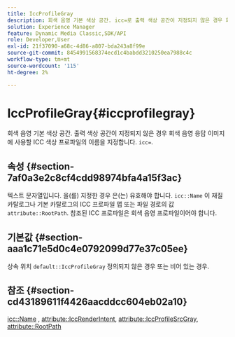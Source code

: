 ```yaml
---
title: IccProfileGray
description: 회색 음영 기본 색상 공간. icc=로 출력 색상 공간이 지정되지 않은 경우 회색 음영 응답 이미지에 사용할 ICC 색상 프로파일의 이름을 지정합니다.
solution: Experience Manager
feature: Dynamic Media Classic,SDK/API
role: Developer,User
exl-id: 21f37090-a68c-4d86-a807-bda243a8f99e
source-git-commit: 8454991568374ecd1c4babdd3210250ea7988c4c
workflow-type: tm+mt
source-wordcount: '115'
ht-degree: 2%

---
```


# IccProfileGray{#iccprofilegray}

회색 음영 기본 색상 공간. 출력 색상 공간이 지정되지 않은 경우 회색 음영 응답 이미지에 사용할 ICC 색상 프로파일의 이름을 지정합니다. `icc=`.

## 속성 {#section-7af0a3e2c8cf4cdd98974bfa4a15f3ac}

텍스트 문자열입니다. 을(를) 지정한 경우 은(는) 유효해야 합니다. `icc::Name` 이 재질 카탈로그나 기본 카탈로그의 ICC 프로파일 맵 또는 파일 경로의 값 `attribute::RootPath`. 참조된 ICC 프로파일은 회색 음영 프로파일이어야 합니다.

## 기본값 {#section-aaa1c71e5d0c4e0792099d77e37c05ee}

상속 위치 `default::IccProfileGray` 정의되지 않은 경우 또는 비어 있는 경우.

## 참조 {#section-cd43189611f4426aacddcc604eb02a10}

[icc::Name](../../../../../ir-api/material-cat/image-rendering-api-ref/c-ir-material-catalog/c-ir-icc-profile-map-reference/r-ir-name-icc.md#reference-7a293ede360e433782575f8f6a562ac2) , [attribute::IccRenderIntent](../../../../../ir-api/material-cat/image-rendering-api-ref/c-ir-material-catalog/c-ir-attributes-reference/r-ir-iccrenderintent.md#reference-3b80b7a4c25545a593c5076f318b5c40), [attribute::IccProfileSrcGray](../../../../../ir-api/material-cat/image-rendering-api-ref/c-ir-material-catalog/c-ir-attributes-reference/r-ir-iccprofilesrcgray.md#reference-a2abcd4aa5864738bbea8f55706deaf2), [attribute::RootPath](../../../../../ir-api/material-cat/image-rendering-api-ref/c-ir-material-catalog/c-ir-attributes-reference/r-ir-rootpath.md#reference-a4d7c96b62e14fcbad1740c702f160f3)
